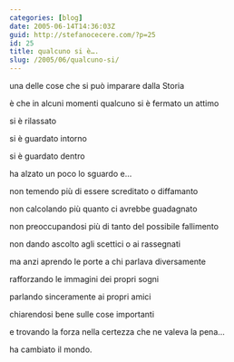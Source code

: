 ```yaml
---
categories: [blog]
date: 2005-06-14T14:36:03Z
guid: http://stefanocecere.com/?p=25
id: 25
title: qualcuno si è….
slug: /2005/06/qualcuno-si/
---
```


una delle cose che si può imparare dalla Storia

è che in alcuni momenti qualcuno si è fermato un attimo

si è rilassato

si è guardato intorno

si è guardato dentro

ha alzato un poco lo sguardo e…

non temendo più di essere screditato o diffamanto

non calcolando più quanto ci avrebbe guadagnato

non preoccupandosi più di tanto del possibile fallimento

non dando ascolto agli scettici o ai rassegnati

ma anzi aprendo le porte a chi parlava diversamente

rafforzando le immagini dei propri sogni

parlando sinceramente ai propri amici

chiarendosi bene sulle cose importanti

e trovando la forza nella certezza che ne valeva la pena…

ha cambiato il mondo.